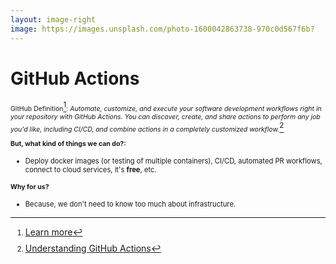 ```yaml
---
layout: image-right
image: https://images.unsplash.com/photo-1600042863738-970c0d567f6b?
---
```


# GitHub Actions

GitHub Definition[^1]: _Automate, customize, and execute your software development workflows right in your repository with GitHub Actions. You can discover, create, and share actions to perform any job you'd like, including CI/CD, and combine actions in a completely customized workflow._[^2]

**But, what kind of things we can do?:** 
- Deploy docker images (or testing of multiple containers), CI/CD, automated PR workflows, connect to cloud services, it's **free**, etc.

**Why for us?**
- Because, we don't need to know too much about infrastructure.

[^1]:[Learn more](https://docs.github.com/en/actions)
[^2]: [Understanding GitHub Actions](https://docs.github.com/en/actions/learn-github-actions/understanding-github-actions)
<style>
p {
  font-size: 0.75em;
}
li {
  font-size: 0.8em;
}
a {
  font-size: 14px;
}
</style>

<link href="styles/style.css" rel="stylesheet" type="text/css" />

<!--
Definición de GitHub: _Automatice, personalice y ejecute sus flujos de trabajo de desarrollo de software directamente en su repositorio con GitHub Actions. Puede descubrir, crear y compartir acciones para realizar cualquier trabajo que desee, incluido CI/CD, y combinar acciones en un flujo de trabajo completamente personalizado._
-->